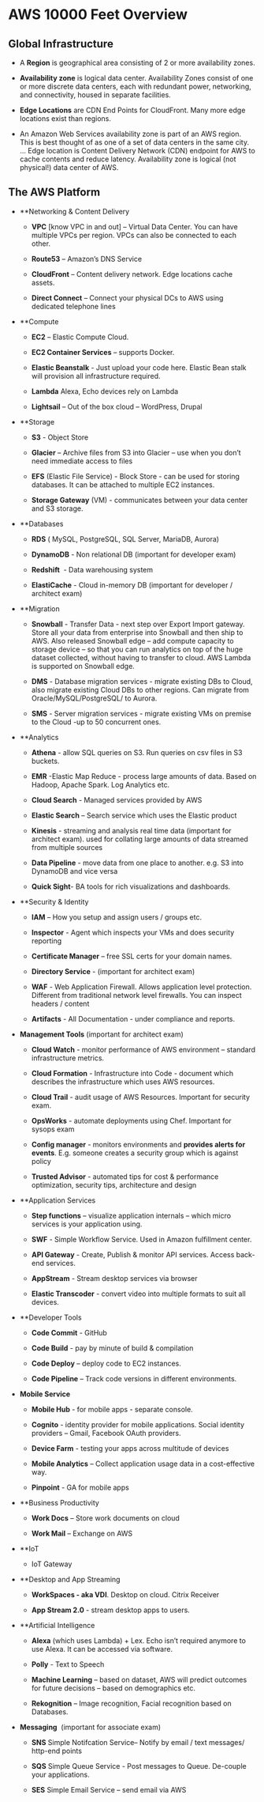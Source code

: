 # AWS 10000 Feet Overview

## Global Infrastructure

  - A **Region** is geographical area consisting of 2 or more availability zones.

  - **Availability zone** is logical data center. Availability Zones consist of one or more discrete data centers, each with redundant power, networking, and connectivity, housed in separate facilities.

  - **Edge Locations** are CDN End Points for CloudFront. Many more edge locations exist than regions.
  
  - An Amazon Web Services availability zone is part of an AWS region. This is best thought of as one of a set of data centers in the same city. ... Edge location is Content Delivery Network (CDN) endpoint for AWS to cache contents and reduce latency. Availability zone is logical (not physical!) data center of AWS.

## The AWS Platform

  - **Networking & Content Delivery

      - **VPC** [know VPC in and out] – Virtual Data Center. You can have multiple VPCs per region. VPCs can also be connected to each other.

      - **Route53** – Amazon’s DNS Service

      - **CloudFront** – Content delivery network. Edge locations cache assets.

      - **Direct Connect** – Connect your physical DCs to AWS using dedicated telephone lines

  - **Compute 

      - **EC2** – Elastic Compute Cloud.

      - **EC2 Container Services** – supports Docker.

      - **Elastic Beanstalk** - Just upload your code here. Elastic Bean stalk will provision all infrastructure required.

      - **Lambda** Alexa, Echo devices rely on Lambda

      - **Lightsail** – Out of the box cloud – WordPress, Drupal

  - **Storage

      - **S3** - Object Store

      - **Glacier** – Archive files from S3 into Glacier – use when you don’t need immediate access to files

      - **EFS** (Elastic File Service) - Block Store - can be used for storing databases. It can be attached to multiple EC2 instances.

      - **Storage Gateway** (VM) - communicates between your data center and S3 storage.

  - **Databases

      - **RDS** ( MySQL, PostgreSQL, SQL Server, MariaDB, Aurora)

      - **DynamoDB** - Non relational DB (important for developer exam)

      - **Redshift**  - Data warehousing system  

      - **ElastiCache** - Cloud in-memory DB (important for developer / architect exam)

  - **Migration

      - **Snowball** - Transfer Data - next step over Export Import gateway. Store all your data from enterprise into Snowball and then ship to AWS. Also released Snowball edge – add compute capacity to storage device – so that you can run analytics on top of the huge dataset collected, without having to transfer to cloud. AWS Lambda is supported on Snowball edge.

      - **DMS** - Database migration services - migrate existing DBs to Cloud, also migrate existing Cloud DBs to other regions. Can migrate from Oracle/MySQL/PostgreSQL/ to Aurora.  

      - **SMS** - Server migration services - migrate existing VMs on premise to the Cloud -up to 50 concurrent ones.

  - **Analytics

      - **Athena** - allow SQL queries on S3. Run queries on csv files in S3 buckets.

      - **EMR** -Elastic Map Reduce - process large amounts of data. Based on Hadoop, Apache Spark. Log Analytics etc.

      - **Cloud Search** - Managed services provided by AWS

      - **Elastic Search** – Search service which uses the Elastic product

      - **Kinesis** - streaming and analysis real time data (important for architect exam). used for collating large amounts of data streamed from multiple sources

      - **Data Pipeline** - move data from one place to another. e.g. S3 into DynamoDB and vice versa

      - **Quick Sight**- BA tools for rich visualizations and dashboards.

  - **Security & Identity

      - **IAM** – How you setup and assign users / groups etc.

      - **Inspector** - Agent which inspects your VMs and does security reporting

      - **Certificate Manager** – free SSL certs for your domain names.

      - **Directory Service** - (important for architect exam)

      - **WAF** - Web Application Firewall. Allows application level protection. Different from traditional network level firewalls. You can inspect headers / content

      - **Artifacts** - All Documentation - under compliance and reports.

  - **Management Tools** (important for architect exam)

      - **Cloud Watch** - monitor performance of AWS environment – standard infrastructure metrics.

      - **Cloud Formation** - Infrastructure into Code - document which describes the infrastructure which uses AWS resources.

      - **Cloud Trail** - audit usage of AWS Resources. Important for security exam.

      - **OpsWorks** - automate deployments using Chef. Important for sysops exam

      - **Config manager** - monitors environments and **provides alerts for events**. E.g. someone creates a security group which is against policy

      - **Trusted Advisor** - automated tips for cost & performance optimization, security tips, architecture and design

  - **Application Services

      - **Step functions** – visualize application internals – which micro services is your application using.

      - **SWF** - Simple Workflow Service. Used in Amazon fulfillment center.

      - **API Gateway** - Create, Publish & monitor API services. Access back-end services. 

      - **AppStream** - Stream desktop services via browser

      - **Elastic Transcoder** - convert video into multiple formats to suit all devices.

  - **Developer Tools

      - **Code Commit** - GitHub

      - **Code Build** - pay by minute of build & compilation

      - **Code Deploy** – deploy code to EC2 instances.

      - **Code Pipeline** – Track code versions in different environments.

  - **Mobile Service**

      - **Mobile Hub** - for mobile apps - separate console.

      - **Cognito** - identity provider for mobile applications. Social identity providers – Gmail, Facebook OAuth providers.  

      - **Device Farm** - testing your apps across multitude of devices

      - **Mobile Analytics** – Collect application usage data in a cost-effective way.

      - **Pinpoint** - GA for mobile apps

  - **Business Productivity

      - **Work Docs** – Store work documents on cloud

      - **Work Mail** – Exchange on AWS

  - **IoT

      - IoT Gateway

  - **Desktop and App Streaming

      - **WorkSpaces - aka VDI**. Desktop on cloud. Citrix Receiver

      - **App Stream 2.0** - stream desktop apps to users.

  - **Artificial Intelligence

      - **Alexa** (which uses Lambda) + Lex. Echo isn’t required anymore to use Alexa. It can be accessed via software.

      - **Polly** - Text to Speech

      - **Machine Learning** – based on dataset, AWS will predict outcomes for future decisions – based on demographics etc.

      - **Rekognition** – Image recognition, Facial recognition based on Databases.

  - **Messaging**  (important for associate exam)

      - **SNS** Simple Notifcation Service– Notify by email / text messages/ http-end points

      - **SQS** Simple Queue Service - Post messages to Queue. De-couple your applications.

      - **SES** Simple Email Service – send email via AWS
